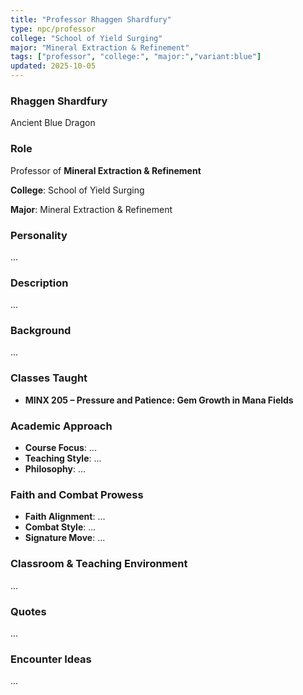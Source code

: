 ```yaml
---
title: "Professor Rhaggen Shardfury"
type: npc/professor
college: "School of Yield Surging"
major: "Mineral Extraction & Refinement"
tags: ["professor", "college:", "major:","variant:blue"]
updated: 2025-10-05
---
```

### Rhaggen Shardfury

Ancient Blue Dragon

### Role

Professor of **Mineral Extraction & Refinement**

**College**: School of Yield Surging

**Major**: Mineral Extraction & Refinement

### Personality

...

### Description

...

### Background

...

### Classes Taught

- **MINX 205 – Pressure and Patience: Gem Growth in Mana Fields**



### Academic Approach

- **Course Focus**: ...
- **Teaching Style**: ...
- **Philosophy**: ...

### Faith and Combat Prowess

- **Faith Alignment**: ...
- **Combat Style**: ...
- **Signature Move**: ...

### Classroom & Teaching Environment

...

### Quotes

...

### Encounter Ideas

...
